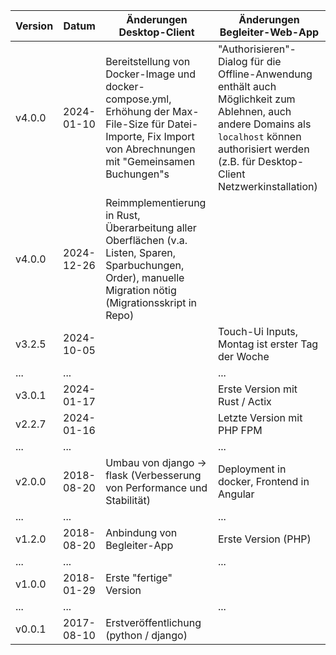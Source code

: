 | Version | Datum      | Änderungen Desktop-Client                                                                                                                                      | Änderungen Begleiter-Web-App                                                                                                                                                                          |
|---------|------------|----------------------------------------------------------------------------------------------------------------------------------------------------------------|-------------------------------------------------------------------------------------------------------------------------------------------------------------------------------------------------------|
| v4.0.0  | 2024-01-10 | Bereitstellung von Docker-Image und docker-compose.yml, Erhöhung der Max-File-Size für Datei-Importe, Fix Import von Abrechnungen mit "Gemeinsamen Buchungen"s | "Authorisieren"-Dialog für die Offline-Anwendung enthält auch Möglichkeit zum Ablehnen, auch andere Domains als `localhost` können authorisiert werden (z.B. für Desktop-Client Netzwerkinstallation) |
| v4.0.0  | 2024-12-26 | Reimmplementierung in Rust, Überarbeitung aller Oberflächen (v.a. Listen, Sparen, Sparbuchungen, Order), manuelle Migration nötig (Migrationsskript in Repo)   |                                                                                                                                                                                                       |
| v3.2.5  | 2024-10-05 |                                                                                                                                                                | Touch-Ui Inputs, Montag ist erster Tag der Woche                                                                                                                                                      |
| ...     | ...        |                                                                                                                                                                | ...                                                                                                                                                                                                   |
| v3.0.1  | 2024-01-17 |                                                                                                                                                                | Erste Version mit Rust / Actix                                                                                                                                                                        |
| v2.2.7  | 2024-01-16 |                                                                                                                                                                | Letzte Version mit PHP FPM                                                                                                                                                                            |
| ...     | ...        |                                                                                                                                                                | ...                                                                                                                                                                                                   |
| v2.0.0  | 2018-08-20 | Umbau von django -> flask (Verbesserung von Performance und Stabilität)                                                                                        | Deployment in docker, Frontend in Angular                                                                                                                                                             |
| ...     | ...        |                                                                                                                                                                | ...                                                                                                                                                                                                   |
| v1.2.0  | 2018-08-20 | Anbindung von Begleiter-App                                                                                                                                    | Erste Version (PHP)                                                                                                                                                                                   |
| ...     | ...        |                                                                                                                                                                | ...                                                                                                                                                                                                   |
| v1.0.0  | 2018-01-29 | Erste "fertige" Version                                                                                                                                        |                                                                                                                                                                                                       |
| ...     | ...        |                                                                                                                                                                | ...                                                                                                                                                                                                   |
| v0.0.1  | 2017-08-10 | Erstveröffentlichung (python / django)                                                                                                                         |                                                                                                                                                                                                       |